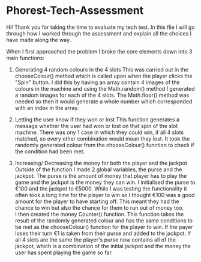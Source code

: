 # Phorest-Tech-Assessment
 
Hi! Thank you for taking the time to evaluate my tech test. In this file I will go through how I worked through the assessment and explain all the choices I have made along the way.

When I first approached the problem I broke the core elements down into 3 main functions:

1. Generating 4 random colours in the 4 slots
This was carried out in the chooseColour() method which is called upon when the player clicks the "Spin" button. I did this by having an array contain 4 images of the colours in the machine and using the Math.random() method I generated a random images for each of the 4 slots. The Math.floor() method was needed so then it would generate a whole number which corresponded with an index in the array.

2. Letting the user know if they won or lost
This function generates a message whether the user had won or lost on that spin of the slot machine. There was ony 1 case in which they could win, if all 4 slots matched, so every other combination would mean they lost. It took the randomly generated colour from the chooseColour() function to check if the condition had been met. 

3. Increasing/ Decreasing the money for both the player and the jackpot
Outside of the function I made 2 global variables, the purse and the jackpot. The purse is the amount of money that player has to play the game and the jackpot is the money they can win. I initialised the purse to €100 and the jackpot to €5000. While I was testing the functionality it often took a long time for the player to win so I thought €100 was a good amount for the player to have starting off. This meant they had the chance to win but also the chance for them to run out of money too.  
I then created the money Counter() function. This function takes the result of the randomly generated colour and has the same conditions to be met as the chooseColour() function for the player to win. If the payer loses their turn €1 is taken from their purse and added to the jackpot. If all 4 slots are the same the player's purse now contains all of the jackpot, which is a combination of the initial jackpot and the money the user has spent playing the game so far. 